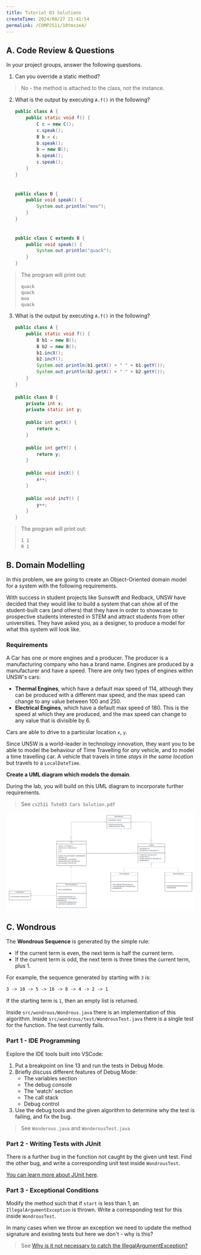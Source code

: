 ```yaml
---
title: Tutorial 03 Solutions
createTime: 2024/08/27 21:41:54
permalink: /COMP2511/10tmxze4/
---
```


## A. Code Review & Questions

In your project groups, answer the following questions.

1. Can you override a static method?

> No - the method is attached to the class, not the instance.

2. What is the output by executing `A.f()` in the following?

   ```java
   public class A {
       public static void f() {
           C c = new C();
           c.speak();
           B b = c;
           b.speak();
           b = new B();
           b.speak();
           c.speak();
       }
   }


   public class B {
       public void speak() {
           System.out.println("moo");
       }
   }


   public class C extends B {
       public void speak() {
           System.out.println("quack");
       }
   }
   ```

> The program will print out:
>
> ```
> quack
> quack
> moo
> quack
> ```

3. What is the output by executing `A.f()` in the following?

   ```java
   public class A {
       public static void f() {
           B b1 = new B();
           B b2 = new B();
           b1.incX();
           b2.incY();
           System.out.println(b1.getX() + " " + b1.getY());
           System.out.println(b2.getX() + " " + b2.getY());
       }
   }

   public class B {
       private int x;
       private static int y;

       public int getX() {
           return x;
       }

       public int getY() {
           return y;
       }

       public void incX() {
           x++;
       }

       public void incY() {
           y++;
       }
   }
   ```

> The program will print out:
>
> ```
> 1 1
> 0 1
> ```

## B. Domain Modelling

In this problem, we are going to create an Object-Oriented domain model for a system with the following requirements.

With success in student projects like Sunswift and Redback, UNSW have decided that they would like to build a system that can show all of the student-built cars (and others) that they have in order to showcase to prospective students interested in STEM and attract students from other universities. They have asked you, as a designer, to produce a model for what this system will look like.

### Requirements

A Car has one or more engines and a producer. The producer is a manufacturing company who has a brand name. Engines are produced by a manufacturer and have a speed. There are only two types of engines within UNSW's cars:

- **Thermal Engines**, which have a default max speed of 114, although they can be produced with a different max speed, and the max speed can change to any value between 100 and 250.
- **Electrical Engines**, which have a default max speed of 180. This is the speed at which they are produced, and the max speed can change to any value that is divisible by 6.

Cars are able to drive to a particular location `x`, `y`.

Since UNSW is a world-leader in technology innovation, they want you to be able to model the behaviour of Time Travelling for _any_ vehicle, and to model a time travelling car. A vehicle that travels in time _stays in the same location_ but travels to a `LocalDateTime`.

**Create a UML diagram which models the domain**.

During the lab, you will build on this UML diagram to incorporate further requirements.

> See `cs2511 Tute03 Cars Solution.pdf`

![](img/tute03-soln.png)

## C. Wondrous

The **Wondrous Sequence** is generated by the simple rule:

- If the current term is even, the next term is half the current term.
- If the current term is odd, the next term is three times the current term, plus 1.

For example, the sequence generated by starting with `3` is:

```txt
3 -> 10 -> 5 -> 16 -> 8 -> 4 -> 2 -> 1
```

If the starting term is `1`, then an empty list is returned.

Inside `src/wondrous/Wondrous.java` there is an implementation of this algorithm. Inside `src/wondrous/test/WondrousTest.java` there is a single test for the function. The test currently fails.

### Part 1 - IDE Programming

Explore the IDE tools built into VSCode:

1. Put a breakpoint on line 13 and run the tests in Debug Mode.
2. Briefly discuss different features of Debug Mode:
   - The variables section
   - The debug console
   - The 'watch' section
   - The call stack
   - Debug control
3. Use the debug tools and the given algorithm to determine why the test is failing, and fix the bug.

> See `Wonderous.java` and `WonderousTest.java`

### Part 2 - Writing Tests with JUnit

There is a further bug in the function not caught by the given unit test. Find the other bug, and write a corresponding unit test inside `WondrousTest`.

[You can learn more about JUnit here](https://www.vogella.com/tutorials/JUnit/article.html).

### Part 3 - Exceptional Conditions

Modify the method such that if `start` is less than 1, an `IllegalArgumentException` is thrown. Write a corresponding test for this inside `WondrousTest`.

In many cases when we throw an exception we need to update the method signature and existing tests but here we don't - why is this?

> See [Why is it not necessary to catch the IllegalArgumentException?](https://stackoverflow.com/questions/19190280/why-is-it-not-necessary-to-catch-the-illegalargumentexception/19190346)
